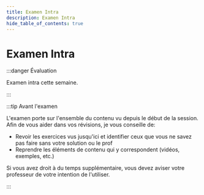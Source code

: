 ```yaml
---
title: Examen Intra
description: Examen Intra
hide_table_of_contents: true
---
```


# Examen Intra

:::danger Évaluation

Examen intra cette semaine.

:::

:::tip Avant l'examen

L'examen porte sur l'ensemble du contenu vu depuis le début de la session. Afin de vous aider dans vos révisions, je vous conseille de:

- Revoir les exercices vus jusqu'ici et identifier ceux que vous ne savez pas faire sans votre solution ou le prof
- Reprendre les éléments de contenu qui y correspondent (vidéos, exemples, etc.)

Si vous avez droit à du temps supplémentaire, vous devez aviser votre professeur de votre intention de l'utiliser.

:::

